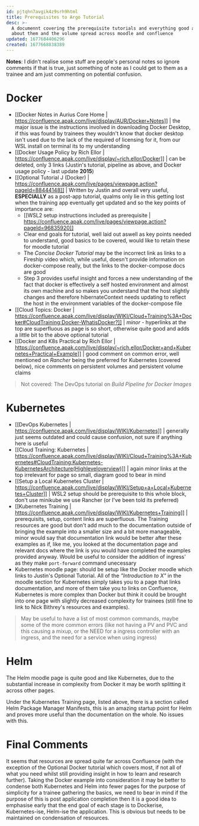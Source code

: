 ```yaml
---
id: pjtqhn7avgik4z9srh9html
title: Prerequisites to Argo Tutorial
desc: >-
  A documennt covering the prerequisite tutorials and everything good and bad
  about them and the volume spread across moodle and confluence
updated: 1677684406296
created: 1677668838389
---
```

**Notes**: I didn't realise some stuff are people's personal notes so ignore comments if that is true, just something of note as I could get to them as a trainee and am just commenting on potential confusion.

# Docker
- [[Docker Notes in Aurius Core Home | https://confluence.apak.com/live/display/AUR/Docker+Notes]] | the major issue is the instructions involved in downloading Docker Desktop, if this was found by trainees they wouldn't know that docker desktop isn't used due to the lack of the required of licensing for it, from our WSL install on terminal its to my understanding
- [[Docker Usage Policy by Rich Ellor | https://confluence.apak.com/live/display/~rich.ellor/Docker]] | can be deleted, only 3 links (Justin's tutorial, pipeline as above, and Docker usage policy - last update **2015**)
- [[Optional Tutorial J (Docker) | https://confluence.apak.com/live/pages/viewpage.action?pageId=88444148]] | Written by Justin and overall very useful, **ESPECIALLY** as a post-app tutorial, qualms only lie in this getting lost when the training app eventually get updated and so the key points of importance are:
    - [[WSL2 setup instructions included as prerequisite | https://confluence.apak.com/live/pages/viewpage.action?pageId=96835920]]
    - Clear end goals for tutorial, well laid out aswell as key points needed to understand, good basics to be covered, would like to retain these for moodle tutorial
    - The *Concise Docker Tutorial* may be the incorrect link as links to a Fireship video which, while useful, doesn't provide information on docker-compose really, but the links to the docker-compose docs are good
    - Step 3 provides useful insight and forces a new understanding of the fact that docker is effectively a self hosted environment and almost its own machine and so makes you understand that the host slightly changes and therefore hibernateContext needs updating to reflect the host in the environment variables of the docker-compose file
- [[Cloud Topics: Docker | https://confluence.apak.com/live/display/WIKI/Cloud+Training%3A+Docker#CloudTraining:Docker-WhatisDocker?]] | *minor* - hyperlinks at the top are superfluous as page is so short, otherwise quite good and adds a little bit to the above optional tutorial
- [[Docker and K8s Practical by Rich Ellor | https://confluence.apak.com/live/display/~rich.ellor/Docker+and+Kubernetes+Practical+Example]] | good comment on common error, well mentioned on *Rancher* being the preferred for Kubernetes (covered below), nice comments on persistent volumes and persistent volume claims

> Not covered: The DevOps tutorial on *Build Pipeline for Docker Images*

# Kubernetes
- [[DevOps Kubernetes | https://confluence.apak.com/live/display/WIKI/Kubernetes]] | generally just seems outdated and could cause confusion, not sure if anything here is useful
- [[Cloud Training: Kubernetes | https://confluence.apak.com/live/display/WIKI/Cloud+Training%3A+Kubernetes#CloudTraining:Kubernetes-KubernetesArchitecture(Highleveloverview)]] | again *minor* links at the top irrelevant for page so small, diagram good to bear in mind
- [[Setup a Local Kubernetes Cluster | https://confluence.apak.com/live/display/WIKI/Setup+a+Local+Kubernetes+Cluster]] | WSL2 setup should be prerequisite to this whole block, don't use minikube we use Rancher (or I've been told its preferred)
- [[Kubernetes Training | https://confluence.apak.com/live/display/WIKI/Kubernetes+Training]] | prerequisits, setup, content links are superfluous. The Training resources are good but don't add much to the documentation outside of bringing the example into a smaller size and a bit more manageable, minor would say that documentation link would be better after these examples as if, like me, you looked at the documentation page and relevant docs where the link is you would have completed the examples provided anyway. Would be useful to consider the addition of ingress' as they make `port-forward` command unecessary
- Kubernetes moodle page: should be setup like the Docker moodle which links to Justin's Optional Tutorial. All of the *"Introduction to X"* in the moodle section for Kubernetes simply takes you to a page that links documentation, and more of them take you to links on Confluence, Kubernetes is more complex than Docker but think it could be brought into one page with slightly decreased complexity for trainees (still fine to link to Nick Bithrey's resources and examples).

> May be useful to have a list of most common commands, maybe some of the more common errors (like not having a PV and PVC and this causing a mixup, or the NEED for a ingress controller with an ingress, and the need for a service when using ingress)

# Helm
The Helm moodle page is quite good and like Kubernetes, due to the substantial increase in complexity from Docker it may be worth splitting it across other pages.

Under the Kubernetes Training page, listed above, there is a section called Helm Package Manager Manifests, this is an amazing startup point for Helm and proves more useful than the documentation on the whole. No issues with this.

# Final Comments
It seems that resources are spread quite far across Confluence (with the exception of the Optional Docker tutorial which covers most, if not all of what you need whilst still providing insight in how to learn and research further). Taking the Docker example into consideration it may be better to condense both Kubernetes and Helm into fewer pages for the purpose of simplicity for a trainee gathering the basics, we need to bear in mind if the purpose of this is post application completion then it is a good idea to emphasise early that the end goal of each stage is to Dockerise, Kubernetes-ise, Helm-ise the application. This is obvious but needs to be maintained on condensation of resources.